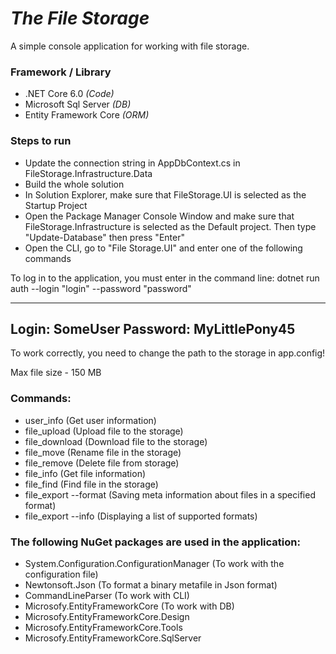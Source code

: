 
# ***The File Storage***

A simple console application for working with file storage.

### Framework / Library 
- .NET Core 6.0 *(Code)*
- Microsoft Sql Server *(DB)*
- Entity Framework Core *(ORM)*

### Steps to run

- Update the connection string in AppDbContext.cs in FileStorage.Infrastructure.Data
- Build the whole solution
- In Solution Explorer, make sure that FileStorage.UI is selected as the Startup Project
- Open the Package Manager Console Window and make sure that FileStorage.Infrastructure is selected as the Default project. Then type "Update-Database" then press "Enter"
- Open the CLI, go to "File Storage.UI" and enter one of the following commands

To log in to the application, you must enter in the command line:
dotnet run auth --login "login" --password "password"

--------------------------------
Login: SomeUser
Password: MyLittlePony45
--------------------------------

To work correctly, you need to change the path to the storage in app.config!

Max file size - 150 MB

### Commands:

- user_info 
(Get user information)
- file_upload <path-to-file> 
(Upload file to the storage)
- file_download <file-name> <destination-path> 
(Download file to the storage)
- file_move <source-file-name> <destination-file-name> 
(Rename file in the storage)
- file_remove <file-name> 
(Delete file from storage)
- file_info <file-name> 
(Get file information)
- file_find <file-name> 
(Find file in the storage)
- file_export <destination-path> --format <format> 
(Saving meta information about files in a specified format)
- file_export --info 
(Displaying a list of supported formats)

### The following NuGet packages are used in the application:

- System.Configuration.ConfigurationManager (To work with the configuration file)
- Newtonsoft.Json (To format a binary metafile in Json format)
- CommandLineParser (To work with CLI)
- Microsofy.EntityFrameworkCore (To work with DB)
- Microsofy.EntityFrameworkCore.Design
- Microsofy.EntityFrameworkCore.Tools
- Microsofy.EntityFrameworkCore.SqlServer